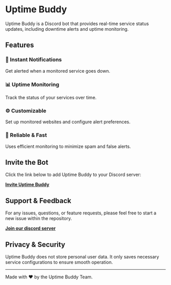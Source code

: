 # Uptime Buddy

Uptime Buddy is a Discord bot that provides real-time service status updates, including downtime alerts and uptime monitoring.

## Features
### 🔔 Instant Notifications
Get alerted when a monitored service goes down.

### 📊 Uptime Monitoring
Track the status of your services over time.

### ⚙️ Customizable
Set up monitored websites and configure alert preferences.

### 🚀 Reliable & Fast
Uses efficient monitoring to minimize spam and false alerts.

## Invite the Bot
Click the link below to add Uptime Buddy to your Discord server:

[**Invite Uptime Buddy**](https://discord.com/oauth2/authorize?client_id=1350170665722056735&permissions=2147567616&integration_type=0&scope=bot+applications.commands)

## Support & Feedback
For any issues, questions, or feature requests, please feel free to start a new issue within the repository.

[**Join our discord server**](https://discord.gg/Gv4ptUMjMw )


## Privacy & Security
Uptime Buddy does not store personal user data. It only saves necessary service configurations to ensure smooth operation.

---
Made with ❤️ by the Uptime Buddy Team.

